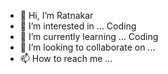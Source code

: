 - 👋 Hi, I’m Ratnakar
- 👀 I’m interested in ... Coding
- 🌱 I’m currently learning ... Coding
- 💞️ I’m looking to collaborate on ...
- 📫 How to reach me ...

<!---
ratnakar61/ratnakar61 is a ✨ special ✨ repository because its `README.md` (this file) appears on your GitHub profile.
You can click the Preview link to take a look at your changes.
--->

